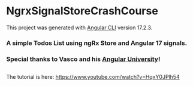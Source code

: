 # NgrxSignalStoreCrashCourse

This project was generated with [Angular CLI](https://github.com/angular/angular-cli) version 17.2.3.

### A simple Todos List using ngRx Store and Angular 17 signals.
### Special thanks to Vasco and his [Angular University](https://angular-university.io)!
##

The tutorial is here: https://www.youtube.com/watch?v=HqxY0JPlh54

